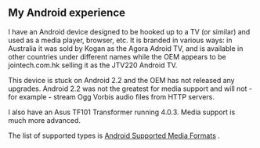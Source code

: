 
##  My Android experience 


I have an Android device designed to be hooked up to a TV (or similar) and
used as a media player, browser, etc. It is branded in various ways:
in Australia it was sold by Kogan as the Agora Adroid TV, and is available
in other countries under different names
while the OEM appears to be jointech.com.hk selling it as the JTV220 Android TV.


This device is stuck on Android 2.2 and the OEM has not released any upgrades.
Android 2.2 was not the greatest for media support and will not - for example -
stream Ogg Vorbis audio files from HTTP servers.


I also have an Asus TF101 Transformer running 4.0.3. Media support is much
more advanced.


The list of supported types is [Android Supported Media Formats](http://developer.android.com/guide/appendix/media-formats.html) .
